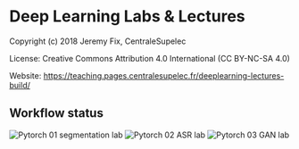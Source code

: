 # Deep Learning Labs & Lectures


Copyright (c) 2018 Jeremy Fix, CentraleSupelec

License: Creative Commons Attribution 4.0 International (CC BY-NC-SA 4.0)

Website: https://teaching.pages.centralesupelec.fr/deeplearning-lectures-build/

## Workflow status 

![Pytorch 01 segmentation lab](https://github.com/jeremyfix/deeplearning-lectures/actions/workflows/01-pytorch-segmentation.yml/badge.svg)
![Pytorch 02 ASR lab](https://github.com/jeremyfix/deeplearning-lectures/actions/workflows/02-pytorch-asr.yml/badge.svg)
![Pytorch 03 GAN lab](https://github.com/jeremyfix/deeplearning-lectures/actions/workflows/03-pytorch-gan.yml/badge.svg)
